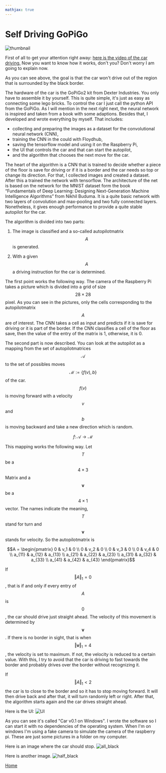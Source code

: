 ```yaml
---
mathjax: true
---
```



# Self Driving GoPiGo

![thumbnail](/images/thumbnail.jpg) 

First of all to get your attention right away:
[here is the video of the car driving.](https://youtu.be/DT_9L6zDL5M)
Now you want to know how it works, don't you? Don't worry I am going to explain now. 

As you can see above, the goal is that the car won't drive out of the region that is surrounded by the black border.

The hardware of the car is the GoPiGo2 kit from Dexter Industries. You only have to assemble it by yourself. This is quite simple, it's just as easy as connecting some lego bricks.
To control the car I just call the python API from the GoPiGo. As I will mention in the next right next, the neural network is inspired and taken from a book with some adaptions. Besides that, I developed and wrote everything by myself.
That includes:

* collecting and preparing the images as a dataset for the convolutional neural network (CNN),
* training the CNN in the could with Floydhub,
* saving the tensorflow model and using it on the Raspberry Pi, 
* the UI that controls the car and that can start the autopilot,
* and the algorithm that chooses the next move for the car. 

The heart of the algorithm is a CNN that is trained to decide whether a piece of the floor is save for driving or if it is a border and the car needs so top or change its direction. For that, I collected images and created a dataset. After this a trained the network with tensorflow. 
The architecture of the net is based on the network for the MNIST dataset form the book “Fundamentals of Deep Learning: Designing Next-Generation Machine Intelligence Algorithms” from Nikhil Buduma. 
It is a quite basic network with two layers of convolution and max-pooling and two fully connected layers.
Nonetheless, it gives enough performance to provide a quite stable autopilot for the car. 



The algorithm is divided into two parts: 

1. The image is classified and a so-called autopilotmatrix $$A$$ is generated.

2. With a given $$A$$ a driving instruction for the car is determined. 


The first point works the following way. The camera of the Raspberry Pi takes a picture which is divided into a grid of size $$28 \times 28$$ pixel. As you can see in the pictures, only the cells corresponding to the autopilotmatrix $$A$$ are of interest. 
The CNN takes a cell as input and predicts if it is save for driving or it is part of the border. If the CNN classifies a cell of the floor as save, then the value of the entry of the matrix is 1, otherwise, it is 0.  


The second part is now described. You can look at the autopilot as a mapping from the set of autopilotmatrices $$\mathcal{A}$$ to the set of possibles moves $$\mathcal{M} := \{f(v), b\} $$ of the car. 
$$f(v)$$ is moving forward with a velocity $$v$$ and $$b$$ is moving backward and take a new direction which is random. 


$$ f \colon \mathcal{A} \to \mathcal{M}$$


This mapping works the following way. Let $$T$$ be a $$ 4 \times 3$$ Matrix and a $$\mathbf{v}$$ be a $$4 \times 1$$ vector. The names indicate the meaning, $$T$$ stand for turn and $$\mathbf{v}$$ stands for velocity. 
So the autopilotmatrix is 

 $$A = \begin{pmatrix}
 0 & v_1 & 0 \\
 0 & v_2 & 0 \\
 0 & v_3 & 0 \\ 
 0 & v_4 & 0 \\
 a_{11} &  a_{12} & a_{13}  \\
 a_{21} &  a_{22} & a_{23}  \\ 
 a_{31} &  a_{32} & a_{33}  \\
 a_{41} &  a_{42} & a_{43} 
 \end{pmatrix}$$
 
If $$\Vert A \Vert_1 = 0$$, that is if and only if every entry of $$A$$ is $$0$$, the car should drive just straight ahead. The velocity of this movement is determined by $$\mathbf{v}$$. If there is no border in sight, that is when $$ \Vert \mathbf{v} \Vert_1 = 4$$, the velocity is set to maximum. If not, the velocity is reduced to a certain value.
With this, I try to avoid that the car is driving to fast towards the border and probably drives over the border without recognizing it.  

If $$\Vert A \Vert_1 < 2$$ the car is to close to the border and so it has to stop moving forward. It will then drive back and after that, it will turn randomly left or right. After that, the algorithm starts again and the car drives straight ahead. 


Here is the UI:
![UI](/images/1.png)

As you can see it's called "Car v0.1 on Windows". I wrote the software so I can start it with no dependencies of the operating system. When I'm on windows I'm using a fake camera to simulate the camera of the raspberry pi.
These are just some pictures in a folder on my computer. 

Here is an image where the car should stop.
![all_black](/images/2.png)

Here is another image. 
![half_black](/images/3.png)


[Home](https://felix-ha.github.io)
